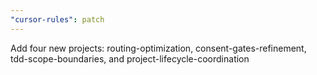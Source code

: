 ```yaml
---
"cursor-rules": patch
---
```


Add four new projects: routing-optimization, consent-gates-refinement, tdd-scope-boundaries, and project-lifecycle-coordination

